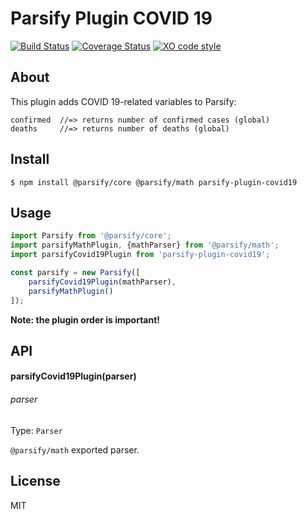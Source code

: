 # Parsify Plugin COVID 19

[![Build Status](https://travis-ci.com/xxczaki/parsify-plugin-covid19.svg?branch=master)](https://travis-ci.com/xxczaki/parsify-plugin-covid19) 
[![Coverage Status](https://coveralls.io/repos/github/xxczaki/parsify-plugin-covid19/badge.svg?branch=master)](https://coveralls.io/github/xxczaki/parsify-plugin-covid19?branch=master)
[![XO code style](https://img.shields.io/badge/code_style-XO-5ed9c7.svg)](https://github.com/xojs/xo)

## About

This plugin adds COVID 19-related variables to Parsify:

```
confirmed  //=> returns number of confirmed cases (global)
deaths     //=> returns number of deaths (global)
```

## Install

```
$ npm install @parsify/core @parsify/math parsify-plugin-covid19
```

## Usage

```js
import Parsify from '@parsify/core';
import parsifyMathPlugin, {mathParser} from '@parsify/math';
import parsifyCovid19Plugin from 'parsify-plugin-covid19';

const parsify = new Parsify([
    parsifyCovid19Plugin(mathParser),
    parsifyMathPlugin()
]);
```

**Note: the plugin order is important!**

## API

#### parsifyCovid19Plugin(parser)

###### parser

Type: `Parser`

`@parsify/math` exported parser.

## License

MIT
